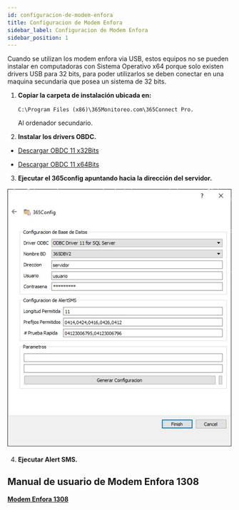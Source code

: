 ```yaml
---
id: configuracion-de-modem-enfora
title: Configuracion de Modem Enfora
sidebar_label: Configuracion de Modem Enfora
sidebar_position: 1
---
```


Cuando se utilizan los modem enfora via USB, estos equipos no se pueden instalar en computadoras con Sistema Operativo x64 porque solo existen drivers USB para 32 bits, para poder utilizarlos se deben conectar en una maquina secundaria que posea un sistema de 32 bits.

1. **Copiar la carpeta de instalación ubicada en:**

   `C:\Program Files (x86)\365Monitoreo.com\365Connect Pro.`

   Al ordenador secundario.

2. **Instalar los drivers OBDC.**

- <a href="https://download.microsoft.com/download/1/8/D/18D588C9-8F23-4111-B572-A5157B64F8A1/ESN/x86/msodbcsql.msi" target="_blank">Descargar OBDC 11 x32Bits</a>

- <a href="https://download.microsoft.com/download/1/8/D/18D588C9-8F23-4111-B572-A5157B64F8A1/ESN/x64/msodbcsql.msi" target="_blank">Descargar OBDC 11 x64Bits</a>

3. **Ejecutar el 365config apuntando hacia la dirección del servidor.**

![sql2](./img/modem.jpg)

4. **Ejecutar Alert SMS.**

## Manual de usuario de Modem Enfora 1308

<a href="https://drive.google.com/file/d/1ZuUCXpJ6JCrk8jpi9Z4lp7grb35ZfZqF/view?usp=sharing" target="_blank">**Modem Enfora 1308**</a>
